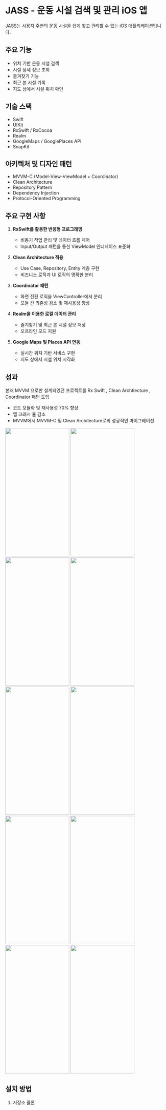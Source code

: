 # JASS - 운동 시설 검색 및 관리 iOS 앱

JASS는 사용자 주변의 운동 시설을 쉽게 찾고 관리할 수 있는 iOS 애플리케이션입니다.

## 주요 기능

- 위치 기반 운동 시설 검색
- 시설 상세 정보 조회
- 즐겨찾기 기능
- 최근 본 시설 기록
- 지도 상에서 시설 위치 확인

## 기술 스택

- Swift
- UIKit
- RxSwift / RxCocoa
- Realm
- GoogleMaps / GooglePlaces API
- SnapKit

## 아키텍처 및 디자인 패턴

- MVVM-C (Model-View-ViewModel + Coordinator)
- Clean Architecture
- Repository Pattern
- Dependency Injection
- Protocol-Oriented Programming

## 주요 구현 사항

1. **RxSwift를 활용한 반응형 프로그래밍**
   - 비동기 작업 관리 및 데이터 흐름 제어
   - Input/Output 패턴을 통한 ViewModel 인터페이스 표준화

2. **Clean Architecture 적용**
   - Use Case, Repository, Entity 계층 구현
   - 비즈니스 로직과 UI 로직의 명확한 분리

3. **Coordinator 패턴**
   - 화면 전환 로직을 ViewController에서 분리
   - 모듈 간 의존성 감소 및 재사용성 향상

4. **Realm을 이용한 로컬 데이터 관리**
   - 즐겨찾기 및 최근 본 시설 정보 저장
   - 오프라인 모드 지원

5. **Google Maps 및 Places API 연동**
   - 실시간 위치 기반 서비스 구현
   - 지도 상에서 시설 위치 시각화

## 성과
 본래 MVVM 으로만 설계되었던 프로젝트를 Rx Swift , Clean Archtiecture , Coordinator 패턴 도입
- 코드 모듈화 및 재사용성 70% 향상
- 앱 크래시 율 감소
- MVVM에서 MVVM-C 및 Clean Architecture로의 성공적인 마이그레이션

<img src="https://github.com/user-attachments/assets/af2c2702-98b0-45d4-9515-55249b6e3d41" width="200" height="400"/>
<img src="https://github.com/user-attachments/assets/b10e4b05-c075-4a48-8693-f978c51f54e9" width="200" height="400"/>
<img src="https://github.com/user-attachments/assets/e65a135f-1090-4310-a389-c0ced3a4cc9f" width="200" height="400"/>
<img src="https://github.com/user-attachments/assets/380b8a90-350f-4cd4-a2c3-45a7784689e0" width="200" height="400"/>
<img src="https://github.com/user-attachments/assets/1f3cbd76-f95c-41f2-abf1-b2180d072e02" width="200" height="400"/>
<img src="https://github.com/user-attachments/assets/fff2a92e-5ddf-44db-980b-609a02e11910" width="200" height="400"/>
<img src="https://github.com/user-attachments/assets/7794be89-b08d-40ee-9c8d-991d756f00b1" width="200" height="400"/>
<img src="https://github.com/user-attachments/assets/6bf5781f-55ca-4c06-8bec-aa111bba5da7" width="200" height="400"/>
<img src="https://github.com/user-attachments/assets/a302a7dc-f0e2-4f75-8733-2b95f35f4f62" width="200" height="400"/>
<img src="https://github.com/user-attachments/assets/9eb12968-2558-4174-a3d4-af8cf8fb7e99" width="200" height="400"/>



## 설치 방법

1. 저장소 클론
